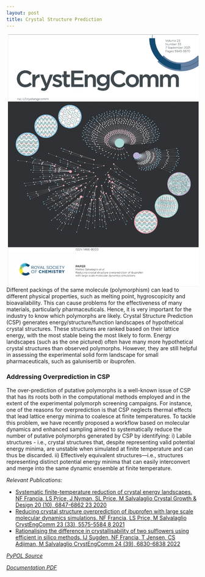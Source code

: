 ```yaml
---
layout: post
title: Crystal Structure Prediction
---
```


<img src="https://github.com/mme-ucl/mme-ucl.github.io/raw/main/images/beyondLatticeEnergy.png" align="right" width="500px"/>
Different packings of the same molecule (polymorphism) can lead to different physical properties, such as melting point, hygroscopicity and bioavailability. This can cause problems for the effectiveness of many materials, particularly pharmaceuticals. Hence, it is very important for the industry to know which polymorphs are likely.
Crystal Structure Prediction (CSP) generates energy/structure/function landscapes of hypothetical crystal structures. These structures are ranked based on their lattice energy, with the most stable being the most likely to form. Energy landscapes (such as the one pictured) often have many more hypothetical crystal structures than observed polymorphs. However, they are still helpful in assessing the experimental solid form landscape for small pharmaceuticals, such as galunisertib or ibuprofen.

### Addressing Overprediction in CSP
The over-prediction of putative polymorphs is a well-known issue of CSP that has its roots both in the computational methods employed and in the extent of the experimental polymorph screening campaigns. For instance, one of the reasons for overprediction is that CSP neglects thermal effects that lead lattice energy minima to coalesce at finite temperatures. To tackle this problem, we have recently proposed a workflow based on molecular dynamics and enhanced sampling aimed to systematically reduce the number of putative polymorphs generated by CSP by identifying:
i) Labile structures - i.e., crystal structures that, despite representing valid potential energy minima, are unstable when simulated at finite temperature and can thus be discarded. ii) Effectively equivalent structures—i.e., structures representing distinct potential energy minima that can easily interconvert and merge into the same dynamic ensemble at finite temperature.

_Relevant Publications:_
- [Systematic finite-temperature reduction of crystal energy landscapes. NF Francia, LS Price, J Nyman, SL Price, M Salvalaglio
Crystal Growth & Design 20 (10), 6847-6862	23	2020](https://pubs.acs.org/doi/abs/10.1021/acs.cgd.0c00918)
- [Reducing crystal structure overprediction of ibuprofen with large scale molecular dynamics simulations. NF Francia, LS Price, M Salvalaglio
CrystEngComm 23 (33), 5575-5584	8	2021](https://pubs.rsc.org/en/content/articlehtml/2021/ce/d1ce00616a)
- [Rationalising the difference in crystallisability of two sulflowers using efficient in silico methods. IJ Sugden, NF Francia, T Jensen, CS Adjiman, M Salvalaglio CrystEngComm 24 (39), 6830-6838 2022](https://pubs.rsc.org/en/content/articlehtml/2022/ce/d2ce00942k)

[_PyPOL Source_](https://github.com/mme-ucl/pypol)

[_Documentation PDF_](https://github.com/mme-ucl/pypol/blob/master/doc/Pypol_Manual.pdf)

<br clear="right"/>
